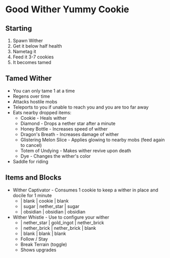 # Good Wither Yummy Cookie

## Starting
1. Spawn Wither
2. Get it below half health
3. Nametag it
4. Feed it 3-7 cookies
5. It becomes tamed

## Tamed Wither
* You can only tame 1 at a time
* Regens over time
* Attacks hostile mobs
* Teleports to you if unable to reach you and you are too far away
* Eats nearby dropped items:
    * Cookie - Heals wither
    * Diamond - Drops a nether star after a minute
    * Honey Bottle - Increases speed of wither
    * Dragon's Breath - Increases damage of wither
    * Glistering Melon Slice - Applies glowing to nearby mobs (feed again to cancel)
    * Totem of Undying - Makes wither revive upon death
    * Dye - Changes the wither's color
* Saddle for riding

## Items and Blocks
* Wither Captivator - Consumes 1 cookie to keep a wither in place and docile for 1 minute
    * | blank    | cookie      | blank
    * | sugar    | nether_star | sugar
    * | obsidian | obsidian    | obsidian
* Wither Whistle - Use to configure your wither
    * | nether_star  | gold_ingot   | nether_brick
    * | nether_brick | nether_brick | blank
    * | blank        | blank        | blank
    * Follow / Stay
    * Break Terrain (toggle)
    * Shows upgrades
